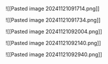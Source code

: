 ![[Pasted image 20241121091714.png]]

![[Pasted image 20241121091734.png]]

![[Pasted image 20241121092004.png]]

![[Pasted image 20241121092140.png]]

![[Pasted image 20241121092940.png]]